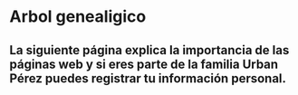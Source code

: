 # Arbol genealigico
## La siguiente página explica la importancia de las páginas web y si eres parte de la familia Urban Pérez puedes registrar tu información personal.